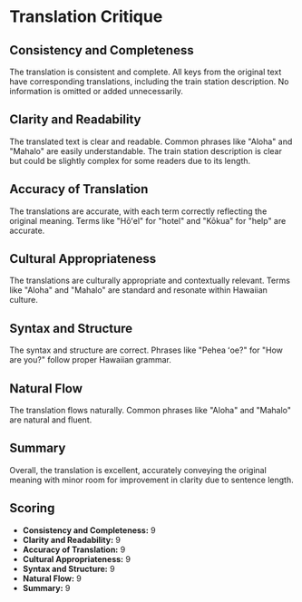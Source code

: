 # Translation Critique

## Consistency and Completeness
The translation is consistent and complete. All keys from the original text have corresponding translations, including the train station description. No information is omitted or added unnecessarily.

## Clarity and Readability
The translated text is clear and readable. Common phrases like "Aloha" and "Mahalo" are easily understandable. The train station description is clear but could be slightly complex for some readers due to its length.

## Accuracy of Translation
The translations are accurate, with each term correctly reflecting the original meaning. Terms like "Hōʻel" for "hotel" and "Kōkua" for "help" are accurate.

## Cultural Appropriateness
The translations are culturally appropriate and contextually relevant. Terms like "Aloha" and "Mahalo" are standard and resonate within Hawaiian culture.

## Syntax and Structure
The syntax and structure are correct. Phrases like "Pehea ʻoe?" for "How are you?" follow proper Hawaiian grammar.

## Natural Flow
The translation flows naturally. Common phrases like "Aloha" and "Mahalo" are natural and fluent.

## Summary
Overall, the translation is excellent, accurately conveying the original meaning with minor room for improvement in clarity due to sentence length.

## Scoring
- **Consistency and Completeness:** 9  
- **Clarity and Readability:** 9  
- **Accuracy of Translation:** 9  
- **Cultural Appropriateness:** 9  
- **Syntax and Structure:** 9  
- **Natural Flow:** 9  
- **Summary:** 9